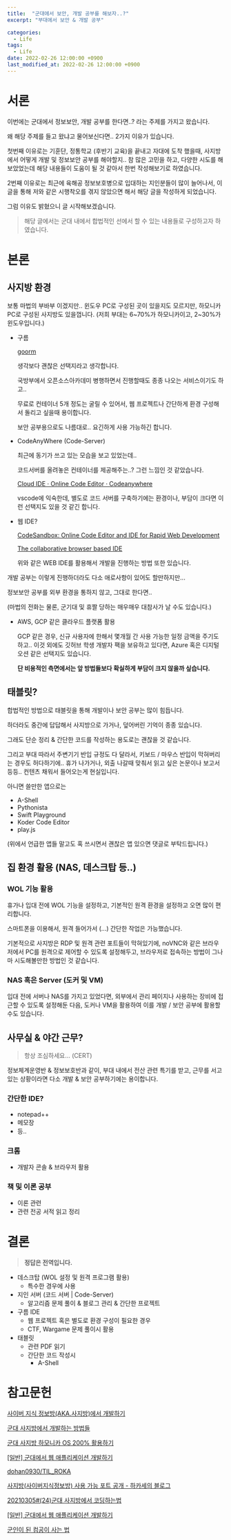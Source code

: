 ```yaml
---
title:  "군대에서 보안, 개발 공부를 해보자..?"
excerpt: "부대에서 보안 & 개발 공부"

categories:
  - Life
tags:
  - Life
date: 2022-02-26 12:00:00 +0900
last_modified_at: 2022-02-26 12:00:00 +0900
---
```


# 서론

이번에는 군대에서 정보보안, 개발 공부를 한다면..? 라는 주제를 가지고 왔습니다.

왜 해당 주제를 들고 왔냐고 물어보신다면.. 2가지 이유가 있습니다. 

첫번째 이유로는 기훈단, 정통학교 (후반기 교육)을 끝내고 자대에 도착 했을때, 사지방에서 어떻게 개발 및 정보보안 공부를 해야할지.. 참 많은 고민을 하고, 다양한 시도를 해보았었는데 해당 내용들이 도움이 될 것 같아서 한번 작성해보기로 하였습니다.

2번째 이유로는 최근에 육해공 정보보호병으로 입대하는 지인분들이 많이 늘어나서, 이 글을 통해 저와 같은 시행착오를 겪지 않았으면 해서 해당 글을 작성하게 되었습니다. 

그럼 이유도 밝혔으니 글 시작해보겠습니다.

> 해당 글에서는 군대 내에서 합법적인 선에서 할 수 있는 내용들로 구성하고자 하였습니다.
> 

# 본론

## 사지방 환경

보통 마법의 부바부 이겠지만.. 윈도우 PC로 구성된 곳이 있을지도 모르지만, 하모니카 PC로 구성된 사지방도 있을껍니다. (저희 부대는 6~70%가 하모니카이고, 2~30%가 윈도우입니다.) 

- 구름
    
    [goorm](https://www.goorm.io/)
    
    생각보다 괜찮은 선택지라고 생각합니다.
    
    국방부에서 오픈소스아카데미 병행하면서 진행할때도 종종 나오는 서비스이기도 하고..
    
    무료로 컨테이너 5개 정도는 굴릴 수 있어서, 웹 프로젝트나 간단하게 환경 구성해서 돌리고 싶을때 용이합니다. 
    
    보안 공부용으로도 나름대로.. 요긴하게 사용 가능하긴 합니다. 
    
- CodeAnyWhere (Code-Server)
    
    최근에 동기가 쓰고 있는 모습을 보고 있었는데..
    
    코드서버를 올려놓은 컨테이너를 제공해주는..? 그런 느낌인 것 같았습니다.
    
    [Cloud IDE · Online Code Editor · Codeanywhere](https://codeanywhere.com/)
    
    vscode에 익숙한데, 별도로 코드 서버를 구축하기에는 환경이나, 부담이 크다면 이런 선택지도 있을 것 같긴 합니다.
    
- 웹 IDE?
    
    [CodeSandbox: Online Code Editor and IDE for Rapid Web Development](https://codesandbox.io/)
    
    [The collaborative browser based IDE](https://replit.com/)
    
    위와 같은 WEB IDE를 활용해서 개발을 진행하는 방법 또한 있습니다.
    

개발 공부는 이렇게 진행하더라도 다소 애로사항이 있어도 할만하지만...

정보보안 공부를 외부 환경을 통하지 않고, 그대로 한다면..

(마법의 전화는 물론, 군기대 및 휴짤 당하는 매우매우 대참사가 날 수도 있습니다.)

- AWS, GCP 같은 클라우드 플랫폼 활용
    
    GCP 같은 경우, 신규 사용자에 한해서 몇개월 간 사용 가능한 일정 금액을 주기도 하고.. 이것 외에도 깃허브 학생 개발자 팩을 보유하고 있다면, Azure 혹은 디지털오션 같은 선택지도 있습니다.
    
    **단 비용적인 측면에서는 앞 방법들보다 확실하게 부담이 크지 않을까 싶습니다.** 
    

## 태블릿?

합법적인 방법으로 태블릿을 통해 개발이나 보안 공부는 많이 힘듭니다.

하더라도 중간에 답답해서 사지방으로 가거나, 덮어버린 기억이 종종 있습니다. 

그래도 단순 정리 & 간단한 코드를 작성하는 용도로는 괜찮을 것 같습니다.

그리고 부대 따라서 주변기기 반입 규정도 다 달라서, 키보드 / 마우스 반입이 막혀버리는 경우도 허다하기에.. 휴가 나가거나, 외출 나갈때 맞춰서 읽고 싶은 논문이나 보고서 등등.. 컨텐츠 채워서 들어오는게 현실입니다.

아니면 쓸만한 앱으로는 

- A-Shell
- Pythonista
- Swift Playground
- Koder Code Editor
- play.js

(위에서 언급한 앱들 말고도 혹 쓰시면서 괜찮은 앱 있으면 댓글로 부탁드립니다.)

## 집 환경 활용 (NAS, 데스크탑 등..)

### WOL 기능 활용

휴가나 입대 전에 WOL 기능을 설정하고, 기본적인 원격 환경을 설정하고 오면 많이 편리합니다.

스마트폰을 이용해서, 원격 들어가서 (...) 간단한 작업은 가능했습니다.

기본적으로 사지방은 RDP 및 원격 관련 포트들이 막혀있기에, noVNC와 같은 브라우저에서 PC를 원격으로 제어할 수 있도록 설정해두고, 브라우저로 접속하는 방법이 그나마 시도해볼만한 방법인 것 같습니다. 

### NAS 혹은 Server (도커 및 VM)

입대 전에 서버나 NAS를 가지고 있었다면, 외부에서 관리 페이지나 사용하는 장비에 접근할 수 있도록 설정해둔 다음, 도커나 VM을 활용하여 이를 개발 / 보안 공부에 활용할 수도 있습니다.

## 사무실 & 야간 근무?

> 항상 조심하세요... (CERT)
> 

정보체계운영반 & 정보보호반과 같이, 부대 내에서 전산 관련 특기를 받고, 근무를 서고 있는 상황이라면 다소 개발 & 보안 공부하기에는 용이합니다. 

### 간단한 IDE?

- notepad++
- 메모장
- 등..

### 크롬

- 개발자 콘솔 & 브라우저 활용

### 책 및 이론 공부

- 이론 관련
- 관련 전공 서적 읽고 정리

# 결론

> **정답은 전역입니다.**
> 

- 데스크탑 (WOL 설정 및 원격 프로그램 활용)
    - 특수한 경우에 사용
- 지인 서버 (코드 서버 | Code-Server)
    - 알고리즘 문제 풀이 & 블로그 관리 & 간단한 프로젝트
- 구름 IDE
    - 웹 프로젝트 혹은 별도로 환경 구성이 필요한 경우
    - CTF, Wargame 문제 풀이시 활용
- 태블릿
    - 관련 PDF 읽기
    - 간단한 코드 작성시
        - A-Shell

# 참고문헌

[사이버 지식 정보방(AKA.사지방)에서 개발하기](https://facerain.club/how-to-roka-development/)

[군대 사지방에서 개발하는 방법들](https://velog.io/@shs395/%EA%B5%B0%EB%8C%80-%EC%82%AC%EC%A7%80%EB%B0%A9%EC%97%90%EC%84%9C-%EA%B0%9C%EB%B0%9C%ED%95%98%EB%8A%94-%EB%B0%A9%EB%B2%95%EB%93%A4)

[군대 사지방 하모니카 OS 200% 활용하기](https://white-hacker.tistory.com/entry/%EA%B5%B0%EB%8C%80-%EC%82%AC%EC%A7%80%EB%B0%A9-%ED%95%98%EB%AA%A8%EB%8B%88%EC%B9%B4-OS-200-%ED%99%9C%EC%9A%A9%ED%95%98%EA%B8%B0)

[[일반] 군대에서 웹 애플리케이션 개발하기](https://pgr21.com/freedom/76103?category=1&divpage=17&ss=on&sc=on&keyword=군대&select_arrange=hit&desc=desc)

[dohan0930/TIL_ROKA](https://github.com/dohan0930/TIL_ROKA/blob/master/etc/coding_in_SAJIBANG.md)

[사지방(사이버지식정보방) 사용 가능 포트 공개 - 하카세의 블로그](https://www.google.co.kr/amp/s/blog.haka.se/%25EC%2582%25AC%25EC%25A7%2580%25EB%25B0%25A9-%25EC%2582%25AC%25EC%259A%25A9-%25EA%25B0%2580%25EB%258A%25A5-%25ED%258F%25AC%25ED%258A%25B8-%25EA%25B3%25B5%25EA%25B0%259C/amp)

[20210305#(24)군대 사지방에서 코딩하는법](https://zhocoding.tistory.com/m/35)

[[일반] 군대에서 웹 애플리케이션 개발하기](https://pgr21.com/freedom/76103?category=1&divpage=17&ss=on&sc=on&keyword=군대&select_arrange=hit&desc=desc)

[군인이 된 컴공이 사는 법](https://usage.tistory.com/m/29)